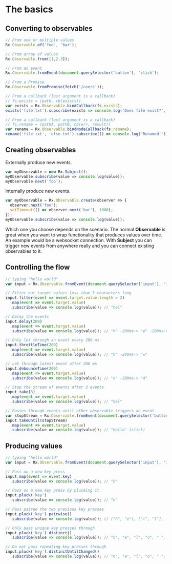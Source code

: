 # The basics

## Converting to observables
<!-- skip-example -->
```js
// From one or multiple values
Rx.Observable.of('foo', 'bar');

// From array of values
Rx.Observable.from([1,2,3]);

// From an event
Rx.Observable.fromEvent(document.querySelector('button'), 'click');

// From a Promise
Rx.Observable.fromPromise(fetch('/users'));

// From a callback (last argument is a callback)
// fs.exists = (path, cb(exists))
var exists = Rx.Observable.bindCallback(fs.exists);
exists('file.txt').subscribe(exists => console.log('Does file exist?', exists));

// From a callback (last argument is a callback)
// fs.rename = (pathA, pathB, cb(err, result))
var rename = Rx.Observable.bindNodeCallback(fs.rename);
rename('file.txt', 'else.txt').subscribe(() => console.log('Renamed!'));
```

## Creating observables
Externally produce new events.
```js
var myObservable = new Rx.Subject();
myObservable.subscribe(value => console.log(value));
myObservable.next('foo');
```

Internally produce new events.
```js
var myObservable = Rx.Observable.create(observer => {
  observer.next('foo');
  setTimeout(() => observer.next('bar'), 1000);
});
myObservable.subscribe(value => console.log(value));
```

Which one you choose depends on the scenario. The normal **Observable** is great when you want to wrap functionality that produces values over time. An example would be a websocket connection. With **Subject** you can trigger new events from anywhere really and you can connect existing observables to it.

## Controlling the flow
```js
// typing "hello world"
var input = Rx.Observable.fromEvent(document.querySelector('input'), 'input');

// Filter out target values less than 3 characters long
input.filter(event => event.target.value.length > 2)
  .map(event => event.target.value)
  .subscribe(value => console.log(value)); // "hel"

// Delay the events
input.delay(200)
  .map(event => event.target.value)
  .subscribe(value => console.log(value)); // "h" -200ms-> "e" -200ms-> "l" ...

// Only let through an event every 200 ms
input.throttleTime(200)
  .map(event => event.target.value)
  .subscribe(value => console.log(value)); // "h" -200ms-> "w"

// Let through latest event after 200 ms
input.debounceTime(200)
  .map(event => event.target.value)
  .subscribe(value => console.log(value)); // "o" -200ms-> "d"

// Stop the stream of events after 3 events
input.take(3)
  .map(event => event.target.value)
  .subscribe(value => console.log(value)); // "hel"

// Passes through events until other observable triggers an event
var stopStream = Rx.Observable.fromEvent(document.querySelector('button'), 'click');
input.takeUntil(stopStream)
  .map(event => event.target.value)
  .subscribe(value => console.log(value)); // "hello" (click)
```

## Producing values
```js
// typing "hello world"
var input = Rx.Observable.fromEvent(document.querySelector('input'), 'input');

// Pass on a new key press
input.map(event => event.key)
  .subscribe(value => console.log(value)); // "h"

// Pass on a new key press by plucking it
input.pluck('key')
  .subscribe(value => console.log(value)); // "h"

// Pass paired the two previous key presses
input.pluck('key').pairwise()
  .subscribe(value => console.log(value)); // ["h", "e"], ["l", "l"], ...

// Only pass unique key presses through
input.pluck('key').distinct()
  .subscribe(value => console.log(value)); // "h", "e", "l", "o", " ", "w", "r", "d"

// Do not pass repeating key presses through
input.pluck('key').distinctUntilChanged()
  .subscribe(value => console.log(value)); // "h", "e", "l", "o", " ", "w", "o", "r", "l", "d"
```
